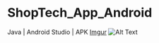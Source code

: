 # ShopTech_App_Android
Java | Android Studio | APK 
[Imgur](https://i.imgur.com/M5fyb4q.gifv)
![Alt Text](https://media.giphy.com/media/vFKqnCdLPNOKc/giphy.gif)
